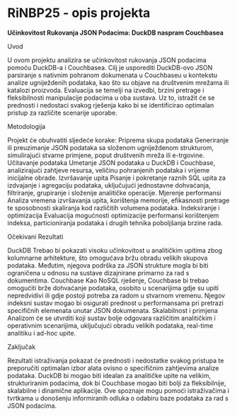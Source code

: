 # RiNBP25 - opis projekta
**Učinkovitost Rukovanja JSON Podacima: DuckDB naspram Couchbasea**

Uvod

U ovom projektu analizira se učinkovitost rukovanja JSON podacima pomoću DuckDB-a i Couchbasea. Cilj je usporediti DuckDB-ovo JSON parsiranje s nativnim pohranom dokumenata u Couchbaseu u kontekstu analize ugniježdenih podataka, kao što su objave na društvenim mrežama ili katalozi proizvoda. Evaluacija se temelji na izvedbi, brzini pretrage i fleksibilnosti manipulacije podacima u oba sustava. Uz to, istražit će se prednosti i nedostaci svakog rješenja kako bi se identificirao optimalan pristup za različite scenarije uporabe.

Metodologija

Projekt će obuhvatiti sljedeće korake:
Priprema skupa podataka Generiranje ili preuzimanje JSON podataka sa složenom ugniježdenom strukturom, simulirajući stvarne primjene, poput društvenih mreža ili e-trgovine.
Učitavanje podataka Umetanje JSON podataka u DuckDB i Couchbase, analizirajući zahtjeve resursa, veličinu pohranjenih podataka i vrijeme inicijalne obrade.
Izvršavanje upita Pisanje i pokretanje raznih SQL upita za izdvajanje i agregaciju podataka, uključujući jednostavne dohvaćanja, filtriranje, grupiranje i složenije analitičke operacije.
Mjerenje performansi Analiza vremena izvršavanja upita, korištenja memorije, efikasnosti pretrage te sposobnosti skaliranja kod različitih volumena podataka.
Indeksiranje i optimizacija Evaluacija mogućnosti optimizacije performansi korištenjem indeksa, particioniranja podataka i drugih tehnika poboljšanja brzine rada.

 Očekivani Rezultati

DuckDB Trebao bi pokazati visoku učinkovitost u analitičkim upitima zbog kolumnarne arhitekture, što omogućava bržu obradu velikih skupova podataka. Međutim, njegova podrška za JSON strukture mogla bi biti ograničena u odnosu na sustave dizajnirane primarno za rad s dokumentima.
Couchbase Kao NoSQL rješenje, Couchbase bi trebao omogućiti brže dohvaćanje podataka, osobito u scenarijima gdje su upiti nepredvidivi ili gdje postoji potreba za radom u stvarnom vremenu. Njegov indeksni sustav mogao bi osigurati prednost u performansama pri pretrazi specifičnih elemenata unutar JSON dokumenata.
Skalabilnost i primjena Analizom će se utvrditi koji sustav bolje odgovara različitim analitičkim i operativnim scenarijima, uključujući obradu velikih podataka, real-time analitiku i ad-hoc upite.

Zaključak

Rezultati istraživanja pokazat će prednosti i nedostatke svakog pristupa te preporučiti optimalan izbor alata ovisno o specifičnim zahtjevima analize podataka. DuckDB bi mogao biti idealan za analitičke upite na velikim, strukturiranim podacima, dok bi Couchbase mogao biti bolji za fleksibilnije, skalabilne i dinamične aplikacije. Ove spoznaje mogu pomoći istraživačima i tvrtkama u donošenju informiranih odluka o odabiru baze podataka za rad s JSON podacima.

